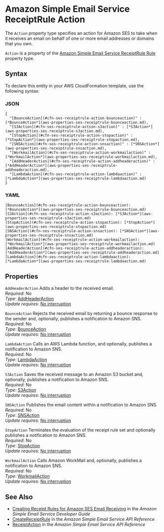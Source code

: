# Amazon Simple Email Service ReceiptRule Action<a name="aws-properties-ses-receiptrule-action"></a>

<a name="aws-properties-ses-receiptrule-action-description"></a>The `Action` property type specifies an action for Amazon SES to take when it receives an email on behalf of one or more email addresses or domains that you own\.

<a name="aws-properties-ses-receiptrule-action-inheritance"></a> `Action` is a property of the [Amazon Simple Email Service ReceiptRule Rule](aws-properties-ses-receiptrule-rule.md) property type\.

## Syntax<a name="aws-properties-ses-receiptrule-action-syntax"></a>

To declare this entity in your AWS CloudFormation template, use the following syntax:

### JSON<a name="aws-properties-ses-receiptrule-action-syntax.json"></a>

```
{
  "[BounceAction](#cfn-ses-receiptrule-action-bounceaction)" : [*BounceAction*](aws-properties-ses-receiptrule-bounceaction.md),
  "[S3Action](#cfn-ses-receiptrule-action-s3action)" : [*S3Action*](aws-properties-ses-receiptrule-s3action.md),
  "[StopAction](#cfn-ses-receiptrule-action-stopaction)" : [*StopAction*](aws-properties-ses-receiptrule-stopaction.md),
  "[SNSAction](#cfn-ses-receiptrule-action-snsaction)" : [*SNSAction*](aws-properties-ses-receiptrule-snsaction.md),
  "[WorkmailAction](#cfn-ses-receiptrule-action-workmailaction)" : [*WorkmailAction*](aws-properties-ses-receiptrule-workmailaction.md),
  "[AddHeaderAction](#cfn-ses-receiptrule-action-addheaderaction)" : [*AddHeaderAction*](aws-properties-ses-receiptrule-addheaderaction.md),
  "[LambdaAction](#cfn-ses-receiptrule-action-lambdaaction)" : [*LambdaAction*](aws-properties-ses-receiptrule-lambdaaction.md)
}
```

### YAML<a name="aws-properties-ses-receiptrule-action-syntax.yaml"></a>

```
[BounceAction](#cfn-ses-receiptrule-action-bounceaction): [*BounceAction*](aws-properties-ses-receiptrule-bounceaction.md)
[S3Action](#cfn-ses-receiptrule-action-s3action): [*S3Action*](aws-properties-ses-receiptrule-s3action.md)
[StopAction](#cfn-ses-receiptrule-action-stopaction): [*StopAction*](aws-properties-ses-receiptrule-stopaction.md)
[SNSAction](#cfn-ses-receiptrule-action-snsaction): [*SNSAction*](aws-properties-ses-receiptrule-snsaction.md)
[WorkmailAction](#cfn-ses-receiptrule-action-workmailaction): [*WorkmailAction*](aws-properties-ses-receiptrule-workmailaction.md)
[AddHeaderAction](#cfn-ses-receiptrule-action-addheaderaction): [*AddHeaderAction*](aws-properties-ses-receiptrule-addheaderaction.md)
[LambdaAction](#cfn-ses-receiptrule-action-lambdaaction): [*LambdaAction*](aws-properties-ses-receiptrule-lambdaaction.md)
```

## Properties<a name="aws-properties-ses-receiptrule-action-properties"></a>

`AddHeaderAction`  <a name="cfn-ses-receiptrule-action-addheaderaction"></a>
Adds a header to the received email\.  
 *Required*: No  
 *Type*: [AddHeaderAction](aws-properties-ses-receiptrule-addheaderaction.md)  
 *Update requires*: [No interruption](using-cfn-updating-stacks-update-behaviors.md#update-no-interrupt) 

`BounceAction`  <a name="cfn-ses-receiptrule-action-bounceaction"></a>
Rejects the received email by returning a bounce response to the sender and, optionally, publishes a notification to Amazon SNS\.  
 *Required*: No  
 *Type*: [BounceAction](aws-properties-ses-receiptrule-bounceaction.md)  
 *Update requires*: [No interruption](using-cfn-updating-stacks-update-behaviors.md#update-no-interrupt) 

`LambdaAction`  <a name="cfn-ses-receiptrule-action-lambdaaction"></a>
Calls an AWS Lambda function, and optionally, publishes a notification to Amazon SNS\.  
 *Required*: No  
 *Type*: [LambdaAction](aws-properties-ses-receiptrule-lambdaaction.md)  
 *Update requires*: [No interruption](using-cfn-updating-stacks-update-behaviors.md#update-no-interrupt) 

`S3Action`  <a name="cfn-ses-receiptrule-action-s3action"></a>
Saves the received message to an Amazon S3 bucket and, optionally, publishes a notification to Amazon SNS\.  
 *Required*: No  
 *Type*: [S3Action](aws-properties-ses-receiptrule-s3action.md)  
 *Update requires*: [No interruption](using-cfn-updating-stacks-update-behaviors.md#update-no-interrupt) 

`SNSAction`  <a name="cfn-ses-receiptrule-action-snsaction"></a>
Publishes the email content within a notification to Amazon SNS\.  
 *Required*: No  
 *Type*: [SNSAction](aws-properties-ses-receiptrule-snsaction.md)  
 *Update requires*: [No interruption](using-cfn-updating-stacks-update-behaviors.md#update-no-interrupt) 

`StopAction`  <a name="cfn-ses-receiptrule-action-stopaction"></a>
Terminates the evaluation of the receipt rule set and optionally publishes a notification to Amazon SNS\.  
 *Required*: No  
 *Type*: [StopAction](aws-properties-ses-receiptrule-stopaction.md)  
 *Update requires*: [No interruption](using-cfn-updating-stacks-update-behaviors.md#update-no-interrupt) 

`WorkmailAction`  <a name="cfn-ses-receiptrule-action-workmailaction"></a>
Calls Amazon WorkMail and, optionally, publishes a notification to Amazon SNS\.  
 *Required*: No  
 *Type*: [WorkmailAction](aws-properties-ses-receiptrule-workmailaction.md)  
 *Update requires*: [No interruption](using-cfn-updating-stacks-update-behaviors.md#update-no-interrupt) 

## See Also<a name="aws-properties-ses-receiptrule-action-seealso"></a>
+ [Creating Receipt Rules for Amazon SES Email Receiving](url-ses-dev;receiving-email-receipt-rules.html) in the *Amazon Simple Email Service Developer Guide*
+ [CreateReceiptRule](url-ses-api;API_CreateReceiptRule.html) in the *Amazon Simple Email Service API Reference*
+ [ReceiptAction](url-ses-api;API_ReceiptAction.html) in the *Amazon Simple Email Service API Reference*